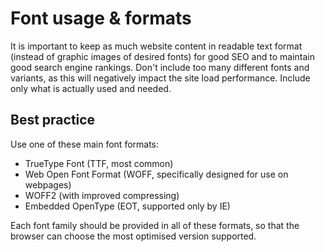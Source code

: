 # Font usage & formats

It is important to keep as much website content in readable text format (instead of graphic images of desired fonts) for good SEO and to maintain good search engine rankings.
Don't include too many different fonts and variants, as this will negatively impact the site load performance. Include only what is actually used and needed.

## Best practice

Use one of these main font formats: 
* TrueType Font (TTF, most common)
* Web Open Font Format (WOFF, specifically designed for use on webpages)
* WOFF2 (with improved compressing)
* Embedded OpenType (EOT, supported only by IE)

Each font family should be provided in all of these formats, so that the browser can choose the most optimised version supported.
